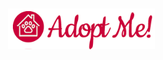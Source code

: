 <h1 align="center">
    <img alt="Adopt-Me" src="https://github.com/Gabsop/Adopt-Me/blob/main/img/AdoptMe-logo.png?raw=true"/>
</h1>
